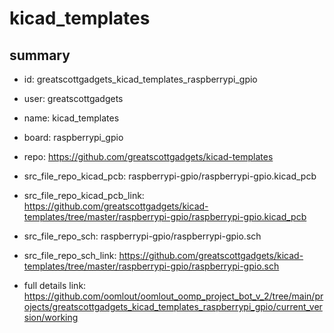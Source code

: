 # kicad_templates
 
## summary 
* id: greatscottgadgets_kicad_templates_raspberrypi_gpio
* user: greatscottgadgets
* name: kicad_templates
* board: raspberrypi_gpio
* repo: https://github.com/greatscottgadgets/kicad-templates
* src_file_repo_kicad_pcb: raspberrypi-gpio/raspberrypi-gpio.kicad_pcb
* src_file_repo_kicad_pcb_link: https://github.com/greatscottgadgets/kicad-templates/tree/master/raspberrypi-gpio/raspberrypi-gpio.kicad_pcb


* src_file_repo_sch: raspberrypi-gpio/raspberrypi-gpio.sch
* src_file_repo_sch_link: https://github.com/greatscottgadgets/kicad-templates/tree/master/raspberrypi-gpio/raspberrypi-gpio.sch
* full details link: https://github.com/oomlout/oomlout_oomp_project_bot_v_2/tree/main/projects/greatscottgadgets_kicad_templates_raspberrypi_gpio/current_version/working  






